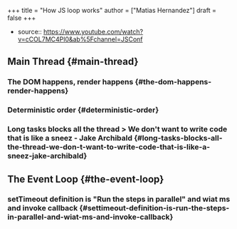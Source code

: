 +++
title = "How JS loop works"
author = ["Matias Hernandez"]
draft = false
+++

-   source:: <https://www.youtube.com/watch?v=cCOL7MC4Pl0&ab%5Fchannel=JSConf>


## Main Thread {#main-thread}


### The DOM happens, render happens {#the-dom-happens-render-happens}


### Deterministic order {#deterministic-order}


### Long tasks blocks all the thread > We don't want to write code that is like a sneez - Jake Archibald {#long-tasks-blocks-all-the-thread-we-don-t-want-to-write-code-that-is-like-a-sneez-jake-archibald}


## The Event Loop {#the-event-loop}


### setTimeout definition is "Run the steps in parallel" and wiat ms and invoke callback {#settimeout-definition-is-run-the-steps-in-parallel-and-wiat-ms-and-invoke-callback}

